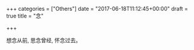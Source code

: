 +++
categories = ["Others"]
date = "2017-06-18T11:12:45+00:00"
draft = true
title = "念"

+++


想念从前, 思念曾经, 怀念过去。